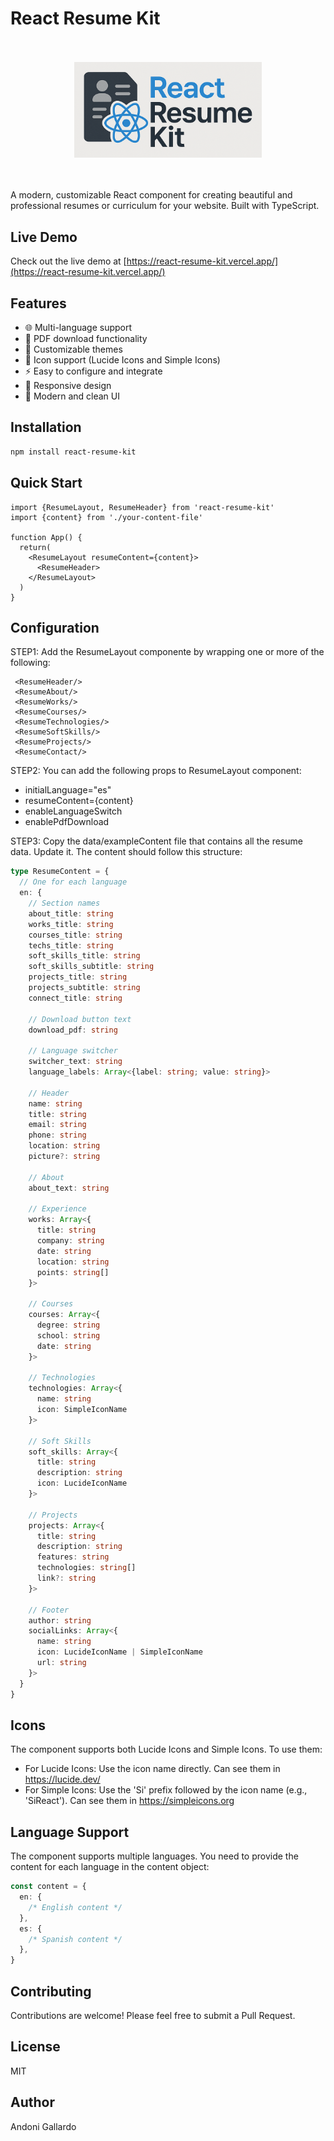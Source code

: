 # React Resume Kit

<br/>
<br/>
<div align="center">
  <img src="https://github.com/Kiyameh/react-resume-kit/blob/main/public/logo.png" alt="React Resume Kit Logo" width="300"/>
</div>
<br/>
<br/>

A modern, customizable React component for creating beautiful and professional resumes or curriculum for your website. Built with TypeScript.

## Live Demo

Check out the live demo at [https://react-resume-kit.vercel.app/](https://react-resume-kit.vercel.app/)

## Features

- 🌐 Multi-language support
- 📄 PDF download functionality
- 🎨 Customizable themes
- 🎯 Icon support (Lucide Icons and Simple Icons)
- ⚡ Easy to configure and integrate
- 📱 Responsive design
- 🎨 Modern and clean UI

## Installation

```bash
npm install react-resume-kit
```

## Quick Start

```tsx
import {ResumeLayout, ResumeHeader} from 'react-resume-kit'
import {content} from './your-content-file'

function App() {
  return(
    <ResumeLayout resumeContent={content}>
      <ResumeHeader>
    </ResumeLayout>
  )
}
```

## Configuration

STEP1: Add the ResumeLayout componente by wrapping one or more of the following:

```tsx
 <ResumeHeader/>
 <ResumeAbout/>
 <ResumeWorks/>
 <ResumeCourses/>
 <ResumeTechnologies/>
 <ResumeSoftSkills/>
 <ResumeProjects/>
 <ResumeContact/>
```

STEP2: You can add the following props to ResumeLayout component:

- initialLanguage="es"
- resumeContent={content}
- enableLanguageSwitch
- enablePdfDownload

STEP3: Copy the data/exampleContent file that contains all the resume data. Update it. The content should follow this structure:

```typescript
type ResumeContent = {
  // One for each language
  en: {
    // Section names
    about_title: string
    works_title: string
    courses_title: string
    techs_title: string
    soft_skills_title: string
    soft_skills_subtitle: string
    projects_title: string
    projects_subtitle: string
    connect_title: string

    // Download button text
    download_pdf: string

    // Language switcher
    switcher_text: string
    language_labels: Array<{label: string; value: string}>

    // Header
    name: string
    title: string
    email: string
    phone: string
    location: string
    picture?: string

    // About
    about_text: string

    // Experience
    works: Array<{
      title: string
      company: string
      date: string
      location: string
      points: string[]
    }>

    // Courses
    courses: Array<{
      degree: string
      school: string
      date: string
    }>

    // Technologies
    technologies: Array<{
      name: string
      icon: SimpleIconName
    }>

    // Soft Skills
    soft_skills: Array<{
      title: string
      description: string
      icon: LucideIconName
    }>

    // Projects
    projects: Array<{
      title: string
      description: string
      features: string
      technologies: string[]
      link?: string
    }>

    // Footer
    author: string
    socialLinks: Array<{
      name: string
      icon: LucideIconName | SimpleIconName
      url: string
    }>
  }
}
```

## Icons

The component supports both Lucide Icons and Simple Icons. To use them:

- For Lucide Icons: Use the icon name directly. Can see them in https://lucide.dev/
- For Simple Icons: Use the 'Si' prefix followed by the icon name (e.g., 'SiReact'). Can see them in https://simpleicons.org

## Language Support

The component supports multiple languages. You need to provide the content for each language in the content object:

```typescript
const content = {
  en: {
    /* English content */
  },
  es: {
    /* Spanish content */
  },
}
```

## Contributing

Contributions are welcome! Please feel free to submit a Pull Request.

## License

MIT

## Author

Andoni Gallardo
